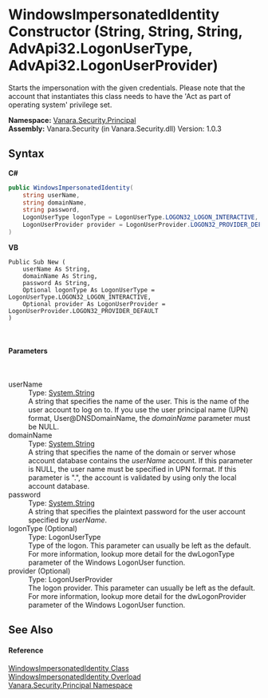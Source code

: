 # WindowsImpersonatedIdentity Constructor (String, String, String, AdvApi32.LogonUserType, AdvApi32.LogonUserProvider)
 

Starts the impersonation with the given credentials. Please note that the account that instantiates this class needs to have the 'Act as part of operating system' privilege set.

**Namespace:**&nbsp;<a href="59c3dc27-cc1b-fb6b-1718-4dd5638460e2">Vanara.Security.Principal</a><br />**Assembly:**&nbsp;Vanara.Security (in Vanara.Security.dll) Version: 1.0.3

## Syntax

**C#**<br />
``` C#
public WindowsImpersonatedIdentity(
	string userName,
	string domainName,
	string password,
	LogonUserType logonType = LogonUserType.LOGON32_LOGON_INTERACTIVE,
	LogonUserProvider provider = LogonUserProvider.LOGON32_PROVIDER_DEFAULT
)
```

**VB**<br />
``` VB
Public Sub New ( 
	userName As String,
	domainName As String,
	password As String,
	Optional logonType As LogonUserType = LogonUserType.LOGON32_LOGON_INTERACTIVE,
	Optional provider As LogonUserProvider = LogonUserProvider.LOGON32_PROVIDER_DEFAULT
)
```

<br />

#### Parameters
&nbsp;<dl><dt>userName</dt><dd>Type: <a href="http://msdn2.microsoft.com/en-us/library/s1wwdcbf" target="_blank">System.String</a><br />A string that specifies the name of the user. This is the name of the user account to log on to. If you use the user principal name (UPN) format, User@DNSDomainName, the *domainName* parameter must be NULL.</dd><dt>domainName</dt><dd>Type: <a href="http://msdn2.microsoft.com/en-us/library/s1wwdcbf" target="_blank">System.String</a><br />A string that specifies the name of the domain or server whose account database contains the *userName* account. If this parameter is NULL, the user name must be specified in UPN format. If this parameter is ".", the account is validated by using only the local account database.</dd><dt>password</dt><dd>Type: <a href="http://msdn2.microsoft.com/en-us/library/s1wwdcbf" target="_blank">System.String</a><br />A string that specifies the plaintext password for the user account specified by *userName*.</dd><dt>logonType (Optional)</dt><dd>Type: LogonUserType<br />Type of the logon. This parameter can usually be left as the default. For more information, lookup more detail for the dwLogonType parameter of the Windows LogonUser function.</dd><dt>provider (Optional)</dt><dd>Type: LogonUserProvider<br />The logon provider. This parameter can usually be left as the default. For more information, lookup more detail for the dwLogonProvider parameter of the Windows LogonUser function.</dd></dl>

## See Also


#### Reference
<a href="03ea6d98-2afc-31c0-b0b9-70f7a567b80d">WindowsImpersonatedIdentity Class</a><br /><a href="b6da1f54-7312-c855-0f17-323fa6efcc5d">WindowsImpersonatedIdentity Overload</a><br /><a href="59c3dc27-cc1b-fb6b-1718-4dd5638460e2">Vanara.Security.Principal Namespace</a><br />